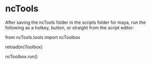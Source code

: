 # ncTools
After saving the ncTools folder in the scripts folder for maya, run the following as a hotkey, button, or straight from the script editor: 

from ncTools.tools import ncToolbox

reload(ncToolbox) 

ncToolbox.run() 

